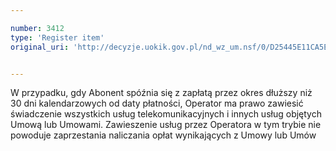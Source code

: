 ```yaml
---

number: 3412
type: 'Register item'
original_uri: 'http://decyzje.uokik.gov.pl/nd_wz_um.nsf/0/D25445E11CA5E95EC1257A4B004467F4?OpenDocument'


---
```


W przypadku, gdy Abonent spóźnia się z zapłatą przez okres dłuższy niż 30 dni kalendarzowych od daty płatności, Operator ma prawo zawiesić świadczenie wszystkich usług telekomunikacyjnych i innych usług objętych Umową lub Umowami. Zawieszenie usług przez Operatora w tym trybie nie powoduje zaprzestania naliczania opłat wynikających z Umowy lub Umów
